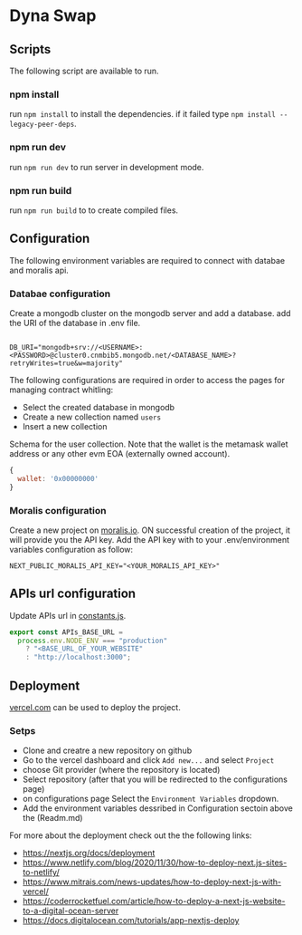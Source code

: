# Dyna Swap

## Scripts

The following script are available to run.

### npm install

run `npm install` to install the dependencies. if it failed type `npm install --legacy-peer-deps`.

### npm run dev

run `npm run dev` to run server in development mode.

### npm run build

run `npm run build` to to create compiled files.

## Configuration

The following environment variables are required to connect with databae and moralis api.

### Databae configuration

Create a mongodb cluster on the mongodb server and add a database. add the URI of the database in .env file.

```

DB_URI="mongodb+srv://<USERNAME>:<PASSWORD>@cluster0.cnmbib5.mongodb.net/<DATABASE_NAME>?retryWrites=true&w=majority"

```

The following configurations are required in order to access the pages for managing contract whitling:

- Select the created database in mongodb
- Create a new collection named `users`
- Insert a new collection

Schema for the user collection. Note that the wallet is the metamask wallet address or any other evm EOA (externally owned account).

```JavaScript
{
  wallet: '0x00000000'
}
```

### Moralis configuration

Create a new project on [moralis.io](https://moralis.io). ON successful creation of the project, it will provide you the API key. Add the API key with to your .env/environment variables configuration as follow:

```
NEXT_PUBLIC_MORALIS_API_KEY="<YOUR_MORALIS_API_KEY>"
```

## APIs url configuration
Update APIs url in [constants.js](./utils/constants.js).

```JavaScript
export const APIs_BASE_URL =
  process.env.NODE_ENV === "production"
    ? "<BASE_URL_OF_YOUR_WEBSITE"
    : "http://localhost:3000";
```

## Deployment

[vercel.com](https://vercel.com/) can be used to deploy the project.

### Setps

- Clone and creatre a new repository on github
- Go to the vercel dashboard and click `Add new...` and select `Project`
- choose Git provider (where the repository is located)
- Select repository (after that you will be redirected to the configurations page)
- on configurations page Select the `Environment Variables` dropdown.
- Add the environment variables dessribed in Configuration sectoin above the (Readm.md)

For more about the deployment check out the the following links:

- https://nextjs.org/docs/deployment
- https://www.netlify.com/blog/2020/11/30/how-to-deploy-next.js-sites-to-netlify/
- https://www.mitrais.com/news-updates/how-to-deploy-next-js-with-vercel/
- https://coderrocketfuel.com/article/how-to-deploy-a-next-js-website-to-a-digital-ocean-server
- https://docs.digitalocean.com/tutorials/app-nextjs-deploy
